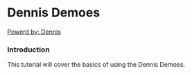 # Dennis Demoes

[Powerd by: Dennis](mailto:15040554157@163.com)

### Introduction

This tutorial will cover the basics of using the Dennis Demoes.

